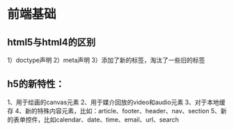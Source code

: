 # 前端基础
## html5与html4的区别

1）doctype声明
2）meta声明
3）添加了新的标签，淘汰了一些旧的标签

## h5的新特性：

1、用于绘画的canvas元素
2、用于媒介回放的video和audio元素
3、对于本地缓存
4、新的特殊内容元素，比如：article、footer、header、nav、section
5、新的表单控件，比如calendar、date、time、email、url、search